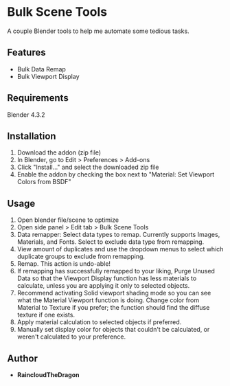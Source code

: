# Bulk Scene Tools

A couple Blender tools to help me automate some tedious tasks.

## Features

- Bulk Data Remap
- Bulk Viewport Display

## Requirements

Blender 4.3.2

## Installation

1. Download the addon (zip file)
2. In Blender, go to Edit > Preferences > Add-ons
3. Click "Install..." and select the downloaded zip file
4. Enable the addon by checking the box next to "Material: Set Viewport Colors from BSDF"

## Usage

1. Open blender file/scene to optimize
2. Open side panel > Edit tab > Bulk Scene Tools
3. Data remapper: Select data types to remap. Currently supports Images, Materials, and Fonts. Select to exclude data type from remapping.
4. View amount of duplicates and use the dropdown menus to select which duplicate groups to exclude from remapping.
5. Remap. This action is undo-able!
6. If remapping has successfully remapped to your liking, Purge Unused Data so that the Viewport Display function has less materials to calculate, unless you are applying it only to selected objects.
7. Recommend activating Solid viewport shading mode so you can see what the Material Viewport function is doing. Change color from Material to Texture if you prefer; the function should find the diffuse texture if one exists.
8. Apply material calculation to selected objects if preferred.
9. Manually set display color for objects that couldn't be calculated, or weren't calculated to your preference.

## Author

- **RaincloudTheDragon**